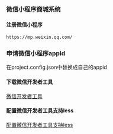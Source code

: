### 微信小程序商城系统

#### 注册微信小程序
```markdown
https://mp.weixin.qq.com/
```
### 申请微信小程序appid
在project.config.json中替换成自己的appid

#### 下载微信开发者工具
<a href="https://developers.weixin.qq.com/miniprogram/dev/devtools/download.html" target="_blank">微信开发者工具</a>

#### 配置微信开发者工具支持less
<a href="https://caixiaoxin.blog.csdn.net/article/details/131035476?spm=1001.2014.3001.5502" target="_blank">配置微信开发者工具支持less</a>
